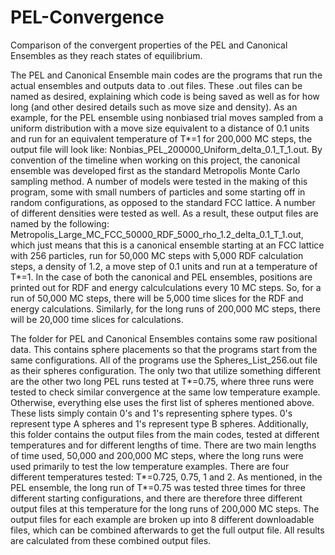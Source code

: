 # PEL-Convergence
Comparison of the convergent properties of the PEL and Canonical Ensembles as they reach states of equilibrium. 

The PEL and Canonical Ensemble main codes are the programs that run the actual ensembles and outputs data to .out files. These .out files can be named as desired, explaining which code is being saved as well as for how long (and other desired details such as move size and density). As an example, for the PEL ensemble using nonbiased trial moves sampled from a uniform distribution with a move size equivalent to a distance of 0.1 units and run for an equivalent temperature of T*=1 for 200,000 MC steps, the output file will look like: Nonbias_PEL_200000_Uniform_delta_0.1_T_1.out. By convention of the timeline when working on this project, the canonical ensemble was developed first as the standard Metropolis Monte Carlo sampling method. A number of models were tested in the making of this program, some with small numbers of particles and some starting off in random configurations, as opposed to the standard FCC lattice. A number of different densities were tested as well. As a result, these output files are named by the following: Metropolis_Large_MC_FCC_50000_RDF_5000_rho_1.2_delta_0.1_T_1.out, which just means that this is a canonical ensemble starting at an FCC lattice with 256 particles, run for 50,000 MC steps with 5,000 RDF calculation steps, a density of 1.2, a move step of 0.1 units and run at a temperature of T*=1. In the case of both the canonical and PEL ensembles, positions are printed out for RDF and energy calculculations every 10 MC steps. So, for a run of 50,000 MC steps, there will be 5,000 time slices for the RDF and energy calculations. Similarly, for the long runs of 200,000 MC steps, there will be 20,000 time slices for calculations. 

The folder for PEL and Canonical Ensembles contains some raw positional data. This contains sphere placements so that the programs start from the same configurations. All of the programs use the Spheres_List_256.out file as their spheres configuration. The only two that utilize something different are the other two long PEL runs tested at T*=0.75, where three runs were tested to check similar convergence at the same low temperature example. Otherwise, everything else uses the first list of spheres mentioned above. These lists simply contain 0's and 1's representing sphere types. 0's represent type A spheres and 1's represent type B spheres. Additionally, this folder contains the output files from the main codes, tested at different temperatures and for different lengths of time. There are two main lengths of time used, 50,000 and 200,000 MC steps, where the long runs were used primarily to test the low temperature examples. There are four different temperatures tested: T*=0.725, 0.75, 1 and 2. As mentioned, in the PEL ensemble, the long run of T*=0.75 was tested three times for three different starting configurations, and there are therefore three different output files at this temperature for the long runs of 200,000 MC steps. The output files for each example are broken up into 8 different downloadable files, which can be combined afterwards to get the full output file. All results are calculated from these combined output files.
